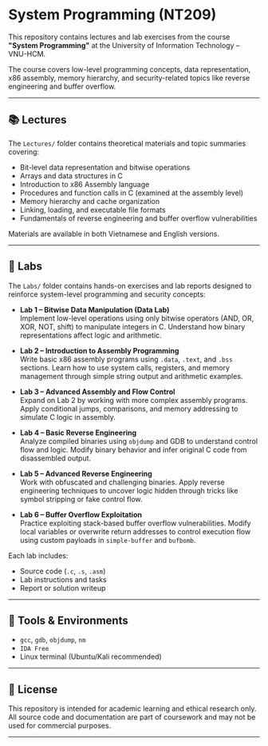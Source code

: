 # System Programming (NT209)

This repository contains lectures and lab exercises from the course **"System Programming"** at the University of Information Technology – VNU-HCM.

The course covers low-level programming concepts, data representation, x86 assembly, memory hierarchy, and security-related topics like reverse engineering and buffer overflow.

---

## 📚 Lectures

The `Lectures/` folder contains theoretical materials and topic summaries covering:

- Bit-level data representation and bitwise operations  
- Arrays and data structures in C  
- Introduction to x86 Assembly language  
- Procedures and function calls in C (examined at the assembly level)  
- Memory hierarchy and cache organization  
- Linking, loading, and executable file formats  
- Fundamentals of reverse engineering and buffer overflow vulnerabilities  

Materials are available in both Vietnamese and English versions.

---

## 🧪 Labs

The `Labs/` folder contains hands-on exercises and lab reports designed to reinforce system-level programming and security concepts:

- **Lab 1 – Bitwise Data Manipulation (Data Lab)**  
  Implement low-level operations using only bitwise operators (AND, OR, XOR, NOT, shift) to manipulate integers in C. Understand how binary representations affect logic and arithmetic.

- **Lab 2 – Introduction to Assembly Programming**  
  Write basic x86 assembly programs using `.data`, `.text`, and `.bss` sections. Learn how to use system calls, registers, and memory management through simple string output and arithmetic examples.

- **Lab 3 – Advanced Assembly and Flow Control**  
  Expand on Lab 2 by working with more complex assembly programs. Apply conditional jumps, comparisons, and memory addressing to simulate C logic in assembly.

- **Lab 4 – Basic Reverse Engineering**  
  Analyze compiled binaries using `objdump` and GDB to understand control flow and logic. Modify binary behavior and infer original C code from disassembled output.

- **Lab 5 – Advanced Reverse Engineering**  
  Work with obfuscated and challenging binaries. Apply reverse engineering techniques to uncover logic hidden through tricks like symbol stripping or fake control flow.

- **Lab 6 – Buffer Overflow Exploitation**  
  Practice exploiting stack-based buffer overflow vulnerabilities. Modify local variables or overwrite return addresses to control execution flow using custom payloads in `simple-buffer` and `bufbomb`.

Each lab includes:
- Source code (`.c`, `.s`, `.asm`)
- Lab instructions and tasks
- Report or solution writeup

---

## 🔧 Tools & Environments

- `gcc`, `gdb`, `objdump`, `nm`  
- `IDA Free`  
- Linux terminal (Ubuntu/Kali recommended)

---

## 📎 License

This repository is intended for academic learning and ethical research only.  
All source code and documentation are part of coursework and may not be used for commercial purposes.

---